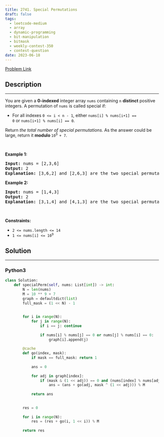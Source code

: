 ```yaml
---
title: 2741. Special Permutations
draft: false
tags: 
  - leetcode-medium
  - array
  - dynamic-programming
  - bit-manipulation
  - bitmask
  - weekly-contest-350
  - contest-question
date: 2023-06-18
---
```


[Problem Link](https://leetcode.com/problems/special-permutations/)

## Description

---
<p>You are given a&nbsp;<strong>0-indexed</strong>&nbsp;integer array&nbsp;<code>nums</code>&nbsp;containing&nbsp;<code>n</code>&nbsp;<strong>distinct</strong> positive integers. A permutation of&nbsp;<code>nums</code>&nbsp;is called special if:</p>

<ul>
	<li>For all indexes&nbsp;<code>0 &lt;= i &lt; n - 1</code>, either&nbsp;<code>nums[i] % nums[i+1] == 0</code>&nbsp;or&nbsp;<code>nums[i+1] % nums[i] == 0</code>.</li>
</ul>

<p>Return&nbsp;<em>the total number of special permutations.&nbsp;</em>As the answer could be large, return it&nbsp;<strong>modulo&nbsp;</strong><code>10<sup>9&nbsp;</sup>+ 7</code>.</p>

<p>&nbsp;</p>
<p><strong class="example">Example 1:</strong></p>

<pre>
<strong>Input:</strong> nums = [2,3,6]
<strong>Output:</strong> 2
<strong>Explanation:</strong> [3,6,2] and [2,6,3] are the two special permutations of nums.
</pre>

<p><strong class="example">Example 2:</strong></p>

<pre>
<strong>Input:</strong> nums = [1,4,3]
<strong>Output:</strong> 2
<strong>Explanation:</strong> [3,1,4] and [4,1,3] are the two special permutations of nums.
</pre>

<p>&nbsp;</p>
<p><strong>Constraints:</strong></p>

<ul>
	<li><code>2 &lt;= nums.length &lt;= 14</code></li>
	<li><code>1 &lt;= nums[i] &lt;= 10<sup>9</sup></code></li>
</ul>


## Solution

---
### Python3
``` py title='special-permutations'
class Solution:
    def specialPerm(self, nums: List[int]) -> int:
        N = len(nums)
        M = 10 ** 9 + 7
        graph = defaultdict(list)
        full_mask = (1 << N) - 1
        
        
        for i in range(N):
            for j in range(N):
                if i == j: continue
                
                if nums[i] % nums[j] == 0 or nums[j] % nums[i] == 0:
                    graph[i].append(j)
        
        @cache
        def go(index, mask):
            if mask == full_mask: return 1
            
            ans = 0
            
            for adj in graph[index]:
                if (mask & (1 << adj)) == 0 and (nums[index] % nums[adj] == 0 or nums[adj] % nums[index] == 0):
                    ans = (ans + go(adj, mask ^ (1 << adj))) % M
            
            return ans
                    
        
        res = 0
        
        for i in range(N):
            res = (res + go(i, 1 << i)) % M
        
        return res
```

